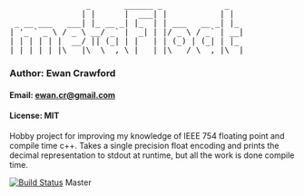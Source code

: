 <pre>
                _       ______ _             _   
               | |      |  ___| |           | |  
 _ __ ___   ___| |_ __ _| |_  | | ___   __ _| |_ 
| '_ ` _ \ / _ \ __/ _` |  _| | |/ _ \ / _` | __|
| | | | | |  __/ || (_| | |   | | (_) | (_| | |_ 
|_| |_| |_|\___|\__\__,_\_|   |_|\___/ \__,_|\__|   
</pre>

###  Author: Ewan Crawford
#### Email: ewan.cr@gmail.com
#### License: MIT

Hobby project for improving my knowledge of IEEE 754 floating point and
compile time c++. Takes a single precision float encoding and prints the decimal
representation to stdout at runtime, but all the work is done compile time.


[![Build Status](https://travis-ci.org/EwanC/metaFloat.svg)](https://travis-ci.org/EwanC/metaFloat) Master
